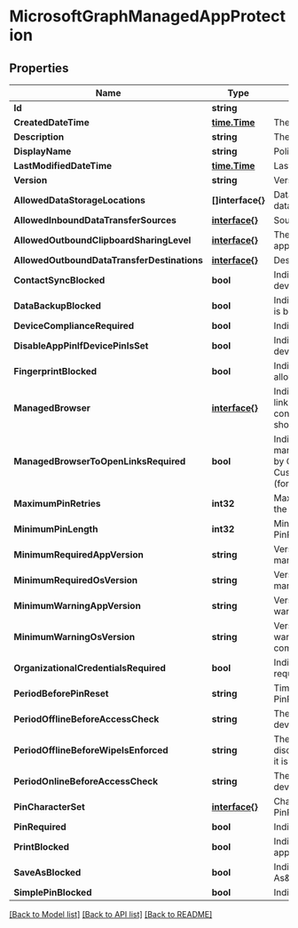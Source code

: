 # MicrosoftGraphManagedAppProtection

## Properties

Name | Type | Description | Notes
------------ | ------------- | ------------- | -------------
**Id** | **string** |  | [optional] 
**CreatedDateTime** | [**time.Time**](time.Time.md) | The date and time the policy was created. | [optional] 
**Description** | **string** | The policy&#39;s description. | [optional] 
**DisplayName** | **string** | Policy display name. | [optional] 
**LastModifiedDateTime** | [**time.Time**](time.Time.md) | Last time the policy was modified. | [optional] 
**Version** | **string** | Version of the entity. | [optional] 
**AllowedDataStorageLocations** | **[]interface{}** | Data storage locations where a user may store managed data. | [optional] 
**AllowedInboundDataTransferSources** | [**interface{}**](.md) | Sources from which data is allowed to be transferred. | [optional] 
**AllowedOutboundClipboardSharingLevel** | [**interface{}**](.md) | The level to which the clipboard may be shared between apps on the managed device. | [optional] 
**AllowedOutboundDataTransferDestinations** | [**interface{}**](.md) | Destinations to which data is allowed to be transferred. | [optional] 
**ContactSyncBlocked** | **bool** | Indicates whether contacts can be synced to the user&#39;s device. | [optional] 
**DataBackupBlocked** | **bool** | Indicates whether the backup of a managed app&#39;s data is blocked. | [optional] 
**DeviceComplianceRequired** | **bool** | Indicates whether device compliance is required. | [optional] 
**DisableAppPinIfDevicePinIsSet** | **bool** | Indicates whether use of the app pin is required if the device pin is set. | [optional] 
**FingerprintBlocked** | **bool** | Indicates whether use of the fingerprint reader is allowed in place of a pin if PinRequired is set to True. | [optional] 
**ManagedBrowser** | [**interface{}**](.md) | Indicates in which managed browser(s) that internet links should be opened. When this property is configured, ManagedBrowserToOpenLinksRequired should be true. | [optional] 
**ManagedBrowserToOpenLinksRequired** | **bool** | Indicates whether internet links should be opened in the managed browser app, or any custom browser specified by CustomBrowserProtocol (for iOS) or CustomBrowserPackageId/CustomBrowserDisplayName (for Android) | [optional] 
**MaximumPinRetries** | **int32** | Maximum number of incorrect pin retry attempts before the managed app is either blocked or wiped. | [optional] 
**MinimumPinLength** | **int32** | Minimum pin length required for an app-level pin if PinRequired is set to True | [optional] 
**MinimumRequiredAppVersion** | **string** | Versions less than the specified version will block the managed app from accessing company data. | [optional] 
**MinimumRequiredOsVersion** | **string** | Versions less than the specified version will block the managed app from accessing company data. | [optional] 
**MinimumWarningAppVersion** | **string** | Versions less than the specified version will result in warning message on the managed app. | [optional] 
**MinimumWarningOsVersion** | **string** | Versions less than the specified version will result in warning message on the managed app from accessing company data. | [optional] 
**OrganizationalCredentialsRequired** | **bool** | Indicates whether organizational credentials are required for app use. | [optional] 
**PeriodBeforePinReset** | **string** | TimePeriod before the all-level pin must be reset if PinRequired is set to True. | [optional] 
**PeriodOfflineBeforeAccessCheck** | **string** | The period after which access is checked when the device is not connected to the internet. | [optional] 
**PeriodOfflineBeforeWipeIsEnforced** | **string** | The amount of time an app is allowed to remain disconnected from the internet before all managed data it is wiped. | [optional] 
**PeriodOnlineBeforeAccessCheck** | **string** | The period after which access is checked when the device is connected to the internet. | [optional] 
**PinCharacterSet** | [**interface{}**](.md) | Character set which may be used for an app-level pin if PinRequired is set to True. | [optional] 
**PinRequired** | **bool** | Indicates whether an app-level pin is required. | [optional] 
**PrintBlocked** | **bool** | Indicates whether printing is allowed from managed apps. | [optional] 
**SaveAsBlocked** | **bool** | Indicates whether users may use the \&quot;Save As\&quot; menu item to save a copy of protected files. | [optional] 
**SimplePinBlocked** | **bool** | Indicates whether simplePin is blocked. | [optional] 

[[Back to Model list]](../README.md#documentation-for-models) [[Back to API list]](../README.md#documentation-for-api-endpoints) [[Back to README]](../README.md)


